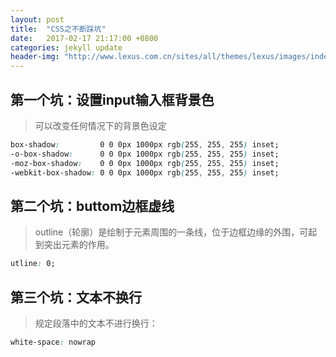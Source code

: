 ```yaml
---
layout: post
title:  "CSS之不断踩坑"
date:   2017-02-17 21:17:00 +0800
categories: jekyll update
header-img: "http://www.lexus.com.cn/sites/all/themes/lexus/images/index-kv-youting-2880x1480.jpg"
---
```

## 第一个坑：设置input输入框背景色
>可以改变任何情况下的背景色设定
```css
box-shadow:         0 0 0px 1000px rgb(255, 255, 255) inset;
-o-box-shadow:      0 0 0px 1000px rgb(255, 255, 255) inset;
-moz-box-shadow:    0 0 0px 1000px rgb(255, 255, 255) inset;
-webkit-box-shadow: 0 0 0px 1000px rgb(255, 255, 255) inset;
```

## 第二个坑：buttom边框虚线
> outline（轮廓）是绘制于元素周围的一条线，位于边框边缘的外围，可起到突出元素的作用。
```css
utline: 0;
```

## 第三个坑：文本不换行
> 规定段落中的文本不进行换行：
```css
white-space: nowrap
```
